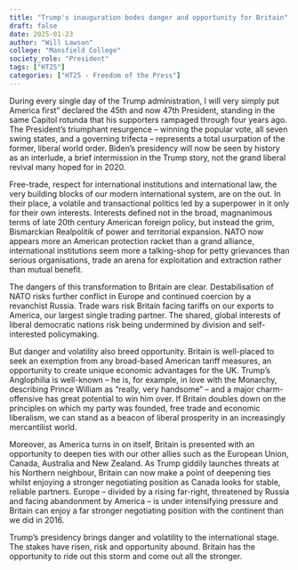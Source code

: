 ```yaml
---
title: "Trump's inauguration bodes danger and opportunity for Britain"
draft: false
date: 2025-01-23
author: "Will Lawson"
college: "Mansfield College"
society_role: "President"
tags: ["HT25"]
categories: ["HT25 - Freedom of the Press"]
---
```



During every single day of the Trump administration, I will very simply put America first” declared the 45th and now 47th President, standing in the same Capitol rotunda that his supporters rampaged through four years ago. The President’s triumphant resurgence – winning the popular vote, all seven swing states, and a governing trifecta – represents a total usurpation of the former, liberal world order. Biden’s presidency will now be seen by history as an interlude, a brief intermission in the Trump story, not the grand liberal revival many hoped for in 2020.

Free-trade, respect for international institutions and international law, the very building blocks of our modern international system, are on the out. In their place, a volatile and transactional politics led by a superpower in it only for their own interests. Interests defined not in the broad, magnanimous terms of late 20th century American foreign policy, but instead the grim, Bismarckian Realpolitik of power and territorial expansion. NATO now appears more an American protection racket than a grand alliance, international institutions seem more a talking-shop for petty grievances than serious organisations, trade an arena for exploitation and extraction rather than mutual benefit. 

The dangers of this transformation to Britain are clear. Destabilisation of NATO risks further conflict in Europe and continued coercion by a revanchist Russia. Trade wars risk Britain facing tariffs on our exports to America, our largest single trading partner. The shared, global interests of liberal democratic nations risk being undermined by division and self-interested policymaking. 

But danger and volatility also breed opportunity. Britain is well-placed to seek an exemption from any broad-based American tariff measures, an opportunity to create unique economic advantages for the UK. Trump’s Anglophilia is well-known – he is, for example, in love with the Monarchy, describing Prince William as “really, very handsome” – and a major charm-offensive has great potential to win him over. If Britain doubles down on the principles on which my party was founded, free trade and economic liberalism, we can stand as a beacon of liberal prosperity in an increasingly mercantilist world.

Moreover, as America turns in on itself, Britain is presented with an opportunity to deepen ties with our other allies such as the European Union, Canada, Australia and New Zealand. As Trump giddily launches threats at his Northern neighbour, Britain can now make a point of deepening ties whilst enjoying a stronger negotiating position as Canada looks for stable, reliable partners. Europe – divided by a rising far-right, threatened by Russia and facing abandonment by America – is under intensifying pressure and Britain can enjoy a far stronger negotiating position with the continent than we did in 2016. 

Trump’s presidency brings danger and volatility to the international stage. The stakes have risen, risk and opportunity abound. Britain has the opportunity to ride out this storm and come out all the stronger.
